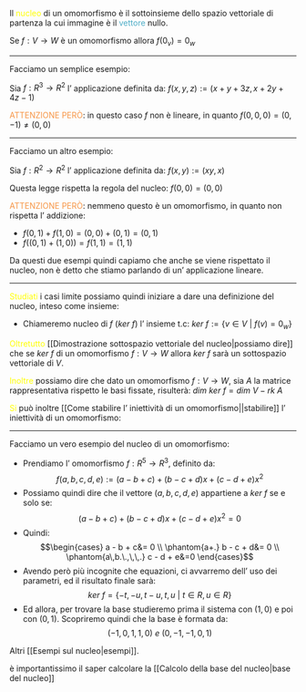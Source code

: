Il <font color="#ffff00">nucleo</font> di un omomorfismo è il sottoinsieme dello spazio vettoriale di partenza la cui immagine è il <font color="#4bacc6">vettore</font> nullo.

Se $f:V\to W$ è un omomorfismo allora $f(0_{v})=0_{w}$

---

Facciamo un semplice esempio:

Sia $f:R^3\to R^2$ l’ applicazione definita da:
$f(x,y,z):=(x+y+3z,x+2y+4z-1)$

<font color="#f79646">ATTENZIONE PERÒ</font>: in questo caso $f$ non è lineare, in quanto $f(0,0,0)=(0,-1)\neq(0,0)$

----
Facciamo un altro esempio:

Sia $f:R^2\to R^2$ l’ applicazione definita da:
$f(x,y):=(xy,x)$

Questa legge rispetta la regola del nucleo: $f(0,0)=(0,0)$

<font color="#f79646">ATTENZIONE PERÒ</font>: nemmeno questo è un omomorfismo, in quanto non rispetta l’ addizione:
- $f(0,1)+f(1,0)=(0,0)+(0,1)=(0,1)$
- $f((0,1)+(1,0))=f(1,1)=(1,1)$

Da questi due esempi quindi capiamo che anche se viene rispettato il nucleo, non è detto che stiamo parlando di un’ applicazione lineare.

--- 

<font color="#ffff00">Studiati</font> i casi limite possiamo quindi iniziare a dare una definizione del nucleo, inteso come insieme:
- Chiameremo nucleo di $f$ ($ker\ f$) l’ insieme t.c: $ker\ f:=\{v\in V\  |\ f(v)=0_{w}\}$

<font color="#ffff00">Oltretutto</font> [[Dimostrazione sottospazio vettoriale del nucleo|possiamo dire]] che se $ker\ f$ di un omomorfismo $f:V\to W$ allora $ker\ f$ sarà un sottospazio vettoriale di $V$.

<font color="#ffff00">Inoltre</font> possiamo dire che dato un omomorfismo $f:V\to W$, sia $A$ la matrice rappresentativa rispetto le basi fissate, risulterà: $dim\ ker\ f=dim\ V-rk\ A$

<font color="#ffff00">Si</font> può inoltre [[Come stabilire l’ iniettività di un omomorfismo||stabilire]] l’ iniettività di un omomorfismo:


---

Facciamo un vero esempio del nucleo di un omomorfismo:

- Prendiamo l’ omomorfismo $f:R^5\to R^3$, definito da:
$$f(a,b,c,d,e):=(a-b+c)+(b-c+d)x+(c-d+e)x^2$$
- Possiamo quindi dire che il vettore $(a,b,c,d,e)$ appartiene a $ker\ f$ se e solo se:
$$(a-b+c)+(b-c+d)x+(c-d+e)x^2=0$$
- Quindi:
$$\begin{cases}
a - b + c&= 0 \\
\phantom{a+.} b - c + d&= 0 \\
\phantom{a\,b.\.,\,\,.} c - d + e&=0
\end{cases}$$
- Avendo però più incognite che equazioni, ci avvarremo dell’ uso dei parametri, ed il risultato finale sarà:
$$ker\ f=\{-t,-u,t-u,t,u\ |\ t\in R,u\in R  \}$$
- Ed allora, per trovare la base studieremo prima il sistema con $(1,0)$ e poi con $(0,1)$. Scopriremo quindi che la base è formata da:
$$(-1,0,1,1,0) \ e \ (0,-1,-1,0,1) $$

Altri [[Esempi sul nucleo|esempi]].

è importantissimo il saper calcolare la [[Calcolo della base del nucleo|base del nucleo]]